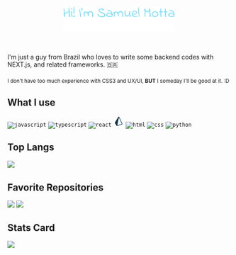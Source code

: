 <!-- 
Portuguese:
Algum dia eu encho esse troço aqui com uma mini biografia minha :)

English:
Someday I fill this section here with a mini biography of myself :)
--->

<!-- To do: put an anchor to my website -->
<p align="center"><img width="50%" src="assets/header.svg"/></p>
<br />

<!-- Hope that my gramatic is right :)  -->
I'm just a guy from Brazil who loves to write some backend codes with NEXT.js, and related frameworks. :brazil:

<!-- Reminder: <small> doesn't work -->
<sub>I don't have too much experience with CSS3 and UX/UI, **BUT** I someday I'll be good at it. :D</sub>

<!-- **About me** -->
## What I use

<code><img height="24" alt="javascript" src="https://cdn.jsdelivr.net/gh/devicons/devicon/icons/javascript/javascript-original.svg"></code>
<code><img height="24" alt="typescript" src="https://cdn.jsdelivr.net/gh/devicons/devicon/icons/typescript/typescript-original.svg"></code>
<code><img height="24" alt="react" src="https://cdn.jsdelivr.net/gh/devicons/devicon/icons/react/react-original.svg"></code>
<code><img height="24" alt="prisma" src="assets/prisma-original.svg"></code>
<code><img height="24" alt="html" src="https://cdn.jsdelivr.net/gh/devicons/devicon/icons/html5/html5-original.svg"></code>
<code><img height="24" alt="css" src="https://cdn.jsdelivr.net/gh/devicons/devicon/icons/css3/css3-original.svg"></code>
<code><img height="24" alt="python" src="https://cdn.jsdelivr.net/gh/devicons/devicon/icons/python/python-original.svg"></code>
<!-- <code><img height="20" alt="figma" src="https://cdn.jsdelivr.net/gh/devicons/devicon/icons/figma/figma-original.svg"></code> -->
<!-- <code><img height="20" alt="vscode" src="https://cdn.jsdelivr.net/gh/devicons/devicon/icons/vscode/vscode-original.svg"></code> -->

## Top Langs
<img src="https://github-readme-stats.vercel.app/api/top-langs/?username=sammotta&layout=compact&hide=&langs_count=8&theme=react&hide_border=true" />


## Favorite Repositories
<img src="https://github-readme-stats.vercel.app/api/pin/?username=sammotta&repo=projetosocial&show_owner=true&theme=react&hide_border=true" />
<img src="https://github-readme-stats.vercel.app/api/pin/?username=sammotta&repo=DoomFire-algorithm&show_owner=true&theme=react&hide_border=true" />


## Stats Card
<img src="https://github-readme-stats.vercel.app/api?username=sammotta&show_icons=true&theme=react&hide_border=true&hide=contribs,prs" />
